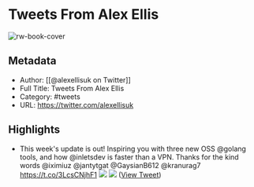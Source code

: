 # Tweets From Alex Ellis

![rw-book-cover](https://pbs.twimg.com/profile_images/1134783444079259648/lP1sBvo1.png)

## Metadata
- Author: [[@alexellisuk on Twitter]]
- Full Title: Tweets From Alex Ellis
- Category: #tweets
- URL: https://twitter.com/alexellisuk

## Highlights
- This week's update is out!
  Inspiring you with three new OSS @golang tools, and how @inletsdev is faster than a VPN.
  Thanks for the kind words @iximiuz @jantytgat @GaysianB612 @kranurag7 
  https://t.co/3LcsCNjhF1 
  ![](https://pbs.twimg.com/media/FcSEBB_XwAAV91q.jpg) 
  ![](https://pbs.twimg.com/media/FcSEDEIWQAIFpGl.jpg) ([View Tweet](https://twitter.com/alexellisuk/status/1568524049449648129))
